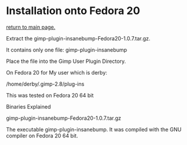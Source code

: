 # Installation onto Fedora 20 #

[return to main page.](MainPage.md)

Extract the gimp-plugin-insanebump-Fedora20-1.0.7.tar.gz.

It contains only one file: gimp-plugin-insanebump

Place the file into the Gimp User Plugin Directory.

On Fedora 20 for My user which is derby:

/home/derby/.gimp-2.8/plug-ins

This was tested on Fedora 20 64 bit

Binaries Explained

gimp-plugin-insanebump-Fedora20-1.0.7.tar.gz

The executable gimp-plugin-insanebump. It was compiled with the GNU compiler on Fedora 20 64 bit.